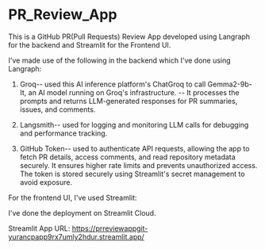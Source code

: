 # PR_Review_App
This is a GitHub PR(Pull Requests) Review App developed using Langraph for the backend and Streamlit for the Frontend UI.

I've made use of the following in the backend which I've done using Langraph:

1) Groq-- used this AI inference platform's ChatGroq to call Gemma2-9b-It, an AI model running on Groq's infrastructure.
       -- It processes the prompts and returns LLM-generated responses for PR summaries, issues, and comments.

2) Langsmith-- used for logging and monitoring LLM calls for debugging and performance tracking.
3) GitHub Token-- used to authenticate API requests, allowing the app to fetch PR details, access comments, and read repository metadata securely. It ensures higher rate limits and prevents unauthorized access. The token is stored securely using Streamlit's secret management to avoid exposure.

For the frontend UI, I've used Streamlit:

I've done the deployment on Streamlit Cloud.


Streamlit App URL: https://prreviewappgit-yurancpapp9rx7umly2hdur.streamlit.app/

